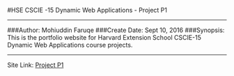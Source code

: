 #HSE CSCIE -15 Dynamic Web Applications - Project P1

---

###Author: Mohiuddin Faruqe
###Create Date: Sept 10, 2016
###Synopsis: This is the portfolio website for Harvard Extension School CSCIE-15 Dynamic Web Applications course projects.

---
Site Link: [Project P1](http://p1.guddi.ca)
